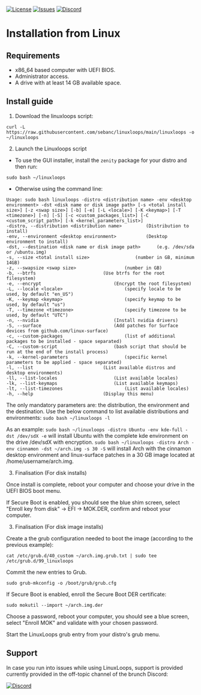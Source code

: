 <div id="top"></div>

<!-- Shields/Logos -->
[![License][license-shield]][license-url]
[![Issues][issues-shield]][issues-url]
[![Discord][discord-shield]][discord-url]

<!-- Installation Guide -->
# Installation from Linux

## Requirements
- x86_64 based computer with UEFI BIOS.
- Administrator access.
- A drive with at least 14 GB available space.

## Install guide

1. Download the linuxloops script:

`curl -L https://raw.githubusercontent.com/sebanc/linuxloops/main/linuxloops -o ~/linuxloops`
  
2. Launch the Linuxloops script

- To use the GUI installer, install the `zenity` package for your distro and then run:

`sudo bash ~/linuxloops`

- Otherwise using the command line:
```
Usage: sudo bash linuxloops -distro <distribution name> -env <desktop environment> -dst <disk name or disk image path> [-s <total install size>] [-z <swap size>] [-b] [-e] [-L <locale>] [-K <keymap>] [-T <timezone>] [-n] [-S] [-c <custom_packages_list>] [-C <custom_script_path>] [-k <kernel_parameters_list>]
-distro, --distribution <distribution name>			(Distribution to install)
-env, --environment <desktop environment>			(Desktop environment to install)
-dst, --destination <disk name or disk image path>		(e.g. /dev/sda or /ubuntu.img)
-s, --size <total install size>					(number in GB, minimum 14GB)
-z, --swapsize <swap size>					(number in GB)
-b, --btrfs							(Use btrfs for the root filesystem)
-e, --encrypt							(Encrypt the root filesystem)
-L, --locale <locale>						(specify locale to be used, by default "en_US")
-K, --keymap <keymap>						(specify keymap to be used, by default "us")
-T, --timezone <timezone>					(specify timezone to be used, by default "UTC")
-n, --nvidia							(Install nvidia drivers)
-S, --surface							(Add patches for Surface devices from github.com/linux-surface)
-c, --custom-packages						(list of additional packages to be installed - space separated)
-C, --custom-script						(bash script that should be run at the end of the install process)
-k, --kernel-parameters						(specific kernel parameters to be applied - space separated)
-l, --list							(List available distros and desktop environments)
-ll, --list-locales						(List available locales)
-lk, --list-keymaps						(List available keymaps)
-lt, --list-timezones						(List available locales)
-h, --help							(Display this menu)
```

The only mandatory parameters are: the distribution, the environment and the destination. Use the below command to list available distributions and environments:
`sudo bash ~/linuxloops -l`

As an example:
`sudo bash ~/linuxloops -distro Ubuntu -env kde-full -dst /dev/sdX -e` will install Ubuntu with the complete kde environment on the drive /dev/sdX with encryption.
`sudo bash ~/linuxloops -distro Arch -env cinnamon -dst ~/arch.img -s 30 -S` will install Arch with the cinnamon desktop environment and linux-surface patches in a 30 GB image located at /home/username/arch.img.

3. Finalisation (For disk installs)

Once install is complete, reboot your computer and choose your drive in the UEFI BIOS boot menu.

If Secure Boot is enabled, you should see the blue shim screen, select "Enroll key from disk" -> EFI -> MOK.DER, confirm and reboot your computer.

3. Finalisation (For disk image installs)

Create a the grub configuration needed to boot the image (according to the previous example):

`cat /etc/grub.d/40_custom ~/arch.img.grub.txt | sudo tee /etc/grub.d/99_linuxloops`

Commit the new entries to Grub.

`sudo grub-mkconfig -o /boot/grub/grub.cfg`

If Secure Boot is enabled, enroll the Secure Boot DER certificate:

`sudo mokutil --import ~/arch.img.der`

Choose a password, reboot your computer, you should see a blue screen, select "Enroll MOK" and validate with your chosen password.

Start the LinuxLoops grub entry from your distro's grub menu.

## Support

In case you run into issues while using LinuxLoops, support is provided currently provided in the off-topic channel of the brunch Discord:

[![Discord][discord-shield]][discord-url]

<!-- Reference Links -->
<!-- Badges -->
[license-shield]: https://img.shields.io/github/license/sebanc/linuxloops?label=License&logo=Github&style=flat-square
[license-url]: ./LICENSE
[issues-shield]: https://img.shields.io/github/issues/sebanc/linuxloops?label=Issues&logo=Github&style=flat-square
[issues-url]: https://github.com/sebanc/linuxloops/issues
[discord-shield]: https://img.shields.io/badge/Discord-Join-7289da?style=flat-square&logo=discord&logoColor=%23FFFFFF
[discord-url]: https://discord.gg/x2EgK2M

